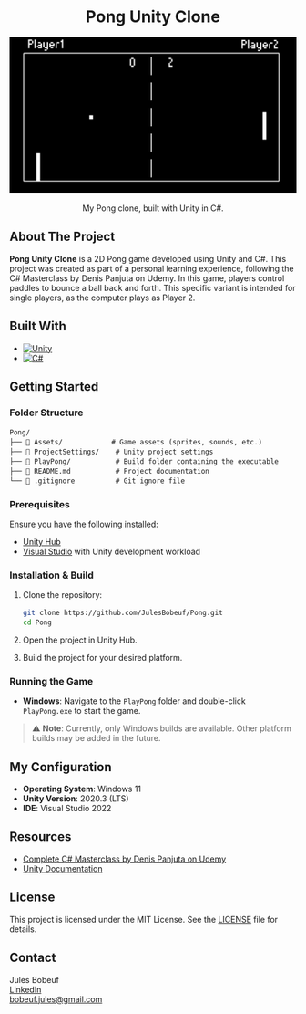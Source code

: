 <div align="center">
  <h1 align="center">Pong Unity Clone</h1>
  <img src="assets/readme-pong.png" alt="Pong Screenshot" width="600">  <p align="center">
    My Pong clone, built with Unity in C#.
</div>

## About The Project

**Pong Unity Clone** is a 2D Pong game developed using Unity and C#. This project was created as part of a personal learning experience, following the C# Masterclass by Denis Panjuta on Udemy.
In this game, players control paddles to bounce a ball back and forth. This specific variant is intended for single players, as the computer plays as Player 2.

## Built With

- [![Unity](https://img.shields.io/badge/Unity-000000?style=for-the-badge&logo=unity&logoColor=white)](https://unity.com/)
- [![C#](https://img.shields.io/badge/C%23-239120?style=for-the-badge&logo=c-sharp&logoColor=white)](https://learn.microsoft.com/en-us/dotnet/csharp/)

## Getting Started

### Folder Structure

```markdown
Pong/
├── 📁 Assets/            # Game assets (sprites, sounds, etc.)
├── 📁 ProjectSettings/    # Unity project settings
├── 📁 PlayPong/           # Build folder containing the executable
├── 📄 README.md           # Project documentation
└── 📄 .gitignore          # Git ignore file
```

### Prerequisites

Ensure you have the following installed:

- [Unity Hub](https://unity.com/download)
- [Visual Studio](https://visualstudio.microsoft.com/) with Unity development workload

### Installation & Build

1. Clone the repository:

   ```sh
   git clone https://github.com/JulesBobeuf/Pong.git
   cd Pong
   ```

2. Open the project in Unity Hub.

3. Build the project for your desired platform.

### Running the Game

- **Windows**: Navigate to the `PlayPong` folder and double-click `PlayPong.exe` to start the game.

> ⚠️ **Note**: Currently, only Windows builds are available. Other platform builds may be added in the future.

## My Configuration

- **Operating System**: Windows 11
- **Unity Version**: 2020.3 (LTS)
- **IDE**: Visual Studio 2022

## Resources

- [Complete C# Masterclass by Denis Panjuta on Udemy](https://www.udemy.com/course/complete-csharp-masterclass/)
- [Unity Documentation](https://docs.unity.com/)

## License

This project is licensed under the MIT License. See the [LICENSE](LICENSE) file for details.

## Contact

Jules Bobeuf  
[LinkedIn](https://www.linkedin.com/in/bobeuf-jules/)  
bobeuf.jules@gmail.com
